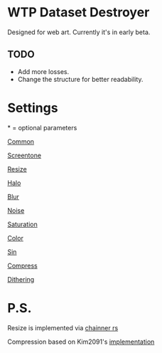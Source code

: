 # WTP Dataset Destroyer
Designed for web art. Currently it's in early beta.
## TODO
* Add more losses.
* Change the structure for better readability.

  
# Settings
\* = optional parameters
  
[Common](https://github.com/umzi2/wtp_dataset_destroyer/blob/master/instructions/common.md)

[Screentone](https://github.com/umzi2/wtp_dataset_destroyer/blob/master/instructions/screentone.md)

[Resize](https://github.com/umzi2/wtp_dataset_destroyer/blob/master/instructions/resize.md)

[Halo](https://github.com/umzi2/wtp_dataset_destroyer/blob/master/instructions/halo.md)

[Blur](https://github.com/umzi2/wtp_dataset_destroyer/blob/master/instructions/blur.md)

[Noise](https://github.com/umzi2/wtp_dataset_destroyer/blob/master/instructions/noise.md)

[Saturation](https://github.com/umzi2/wtp_dataset_destroyer/blob/master/instructions/saturation.md)

[Color](https://github.com/umzi2/wtp_dataset_destroyer/blob/master/instructions/color.md)

[Sin](https://github.com/umzi2/wtp_dataset_destroyer/blob/master/instructions/sin.md)

[Compress](https://github.com/umzi2/wtp_dataset_destroyer/blob/master/instructions/compress.md)

[Dithering](https://github.com/umzi2/wtp_dataset_destroyer/blob/master/instructions/dithering.md)

# P.S.
Resize is implemented via [chainner rs](https://github.com/chaiNNer-org/chaiNNer-rs)

Compression based on Kim2091's [implementation](https://github.com/Kim2091/helpful-scripts/blob/d413054eda3764fd04ec2c22fb3c3b6a5e61e31a/Dataset%20Destroyer/datasetDestroyer.py#L279)
